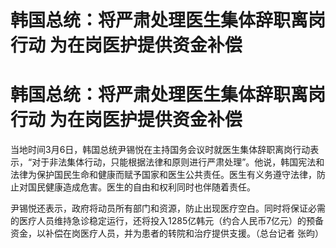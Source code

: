 # 韩国总统：将严肃处理医生集体辞职离岗行动 为在岗医护提供资金补偿

# 韩国总统：将严肃处理医生集体辞职离岗行动 为在岗医护提供资金补偿

当地时间3月6日，韩国总统尹锡悦在主持国务会议时就医生集体辞职离岗行动表示，“对于非法集体行动，只能根据法律和原则进行严肃处理”。他说，韩国宪法和法律为保护国民生命和健康而赋予国家和医生公共责任。医生有义务遵守法律，防止对国民健康造成危害。医生的自由和权利同时也伴随着责任。

尹锡悦还表示，政府将动员所有部门和资源，防止出现医疗空白。同时将保证必需的医疗人员维持急诊稳定运行，还将投入1285亿韩元（约合人民币7亿元）的预备资金，以补偿在岗医疗人员，并为患者的转院和治疗提供支援。（总台记者
张昀）

